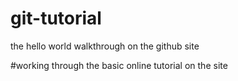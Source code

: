 # git-tutorial
the hello world walkthrough on the github site

#working through the basic online tutorial on the site
